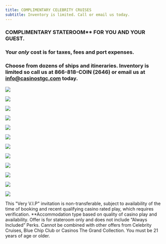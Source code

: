 ```yaml
---
title: COMPLIMENTARY CELEBRITY CRUISES
subtitle: Inventory is limited. Call or email us today.
---
```

### C﻿OMPLIMENTARY STATEROOM\*\* FOR YOU AND YOUR GUEST.

### Y﻿our *only* cost is for taxes, fees and port expenses.

### Choose from dozens of ships and itineraries.  Inventory is limited so call us at 866-818-COIN (2646) or email us at info@casinostgc.com today.

![](/uploads/ctgc-celebrity-preferred-partner.jpg)

![](/uploads/casino-deals-pg-1-2-.jpg)

![](/uploads/casino-deals-pg-2.jpg)

![](/uploads/casino-deals-pg-3.jpg)

![](/uploads/casino-deals-pg-4.jpg)

![](/uploads/casino-deals-pg-5.jpg)

![](/uploads/casino-deals-pg-6.jpg)

![](/uploads/casino-deals-pg-7.jpg)

![](/uploads/casino-deals-pg-8.jpg)

![](/uploads/casino-deals-pg-9.jpg)

![](/uploads/casino-deals-pg-10.jpg)

![](/uploads/casino-deals-pg-11.jpg)

T﻿his "Very V.I.P" invitation is non-transferable, subject to availability of the time of booking and recent qualifying casino rated play, which requires verification. \*\*Accommodation type based on quality of casino play and availability. Offer is for stateroom only and does not include “Always Included” Perks. Cannot be combined with other offers from Celebrity Cruises, Blue Chip Club or Casinos The Grand Collection. You must be 21 years of age or older.